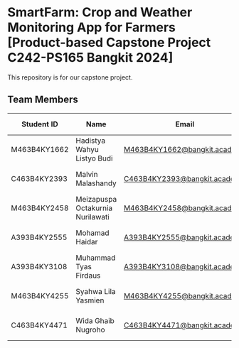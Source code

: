 # SmartFarm: Crop and Weather Monitoring App for Farmers [Product-based Capstone Project C242-PS165 Bangkit 2024]
This repository is for our capstone project.

## Team Members

| Student ID   | Name                                      | Email                               | Learning Path      | University                        |
|--------------|-------------------------------------------|-------------------------------------|--------------------|-----------------------------------|
| M463B4KY1662 | Hadistya Wahyu Listyo Budi                | M463B4KY1662@bangkit.academy        | Machine Learning   | Universitas PGRI Madiun           |
| C463B4KY2393 | Malvin Malashandy                         | C463B4KY2393@bangkit.academy        | Cloud Computing    | Universitas PGRI Madiun           |
| M463B4KY2458 | Meizapuspa Octakurnia Nurilawati          | M463B4KY2458@bangkit.academy        | Machine Learning   | Universitas PGRI Madiun           |
| A393B4KY2555 | Mohamad Haidar                            | A393B4KY2555@bangkit.academy        | Mobile Development | Universitas Serang Raya           |
| A393B4KY3108 | Muhammad Tyas Firdaus                     | A393B4KY3108@bangkit.academy        | Mobile Development | Universitas Serang Raya           |
| M463B4KY4255 | Syahwa Lila Yasmien                       | M463B4KY4255@bangkit.academy        | Machine Learning   | Universitas PGRI Madiun           |
| C463B4KY4471 | Wida Ghaib Nugroho                        | C463B4KY4471@bangkit.academy        | Cloud Computing    | Universitas PGRI Madiun           |

